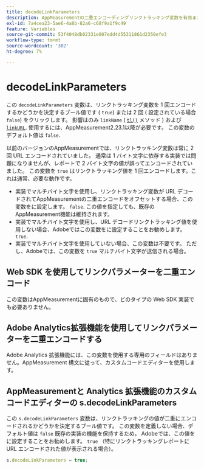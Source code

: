 ```yaml
---
title: decodeLinkParameters
description: AppMeasurementの二重エンコーディングリンクトラッキング変数を有効または無効にします。
exl-id: 7a4cea23-5ae6-4a8b-82a6-c68f9a1f9c49
feature: Variables
source-git-commit: 53f4048db02331e807edd4d55311861d2350efe3
workflow-type: tm+mt
source-wordcount: '302'
ht-degree: 7%

---
```


# decodeLinkParameters

この `decodeLinkParameters` 変数は、リンクトラッキング変数を 1 回エンコードするかどうかを決定するブール値です ( `true`) または 2 回 ( 設定されている場合 `false`) をクリックします。 影響はのみ `linkName` ( [`tl()`](../functions/tl-method.md) メソッド ) および [`linkURL`](linkurl.md). 使用するには、AppMeasurement2.23.1以降が必要です。 この変数のデフォルト値は `false`.

以前のバージョンのAppMeasurementでは、リンクトラッキング変数は常に 2 回 URL エンコードされていました。 通常は 1 バイト文字に依存する実装では問題になりませんが、レポートで 2 バイト文字の値が誤ってエンコードされていました。 この変数を `true` はリンクトラッキング値を 1 回エンコードします。これは通常、必要な動作です。

* 実装でマルチバイト文字を使用し、リンクトラッキング変数が URL デコードされてAppMeasurementの二重エンコードをオフセットする場合、この変数をに設定します。 `false`. この値を指定しても、既存のAppMeasurement機能は維持されます。
* 実装でマルチバイト文字を使用し、URL デコードリンクトラッキング値を使用しない場合、Adobeではこの変数をに設定することをお勧めします。 `true`.
* 実装でマルチバイト文字を使用していない場合、この変数は不要です。 ただし、Adobeでは、この変数を `true` マルチバイト文字が送信される場合。

## Web SDK を使用してリンクパラメーターを二重エンコード

この変数はAppMeasurementに固有のもので、どのタイプの Web SDK 実装でも必要ありません。

## Adobe Analytics拡張機能を使用してリンクパラメーターを二重エンコードする

Adobe Analytics 拡張機能には、この変数を使用する専用のフィールドはありません。AppMeasurement 構文に従って、カスタムコードエディターを使用します。

## AppMeasurementと Analytics 拡張機能のカスタムコードエディターの s.decodeLinkParameters

この `s.decodeLinkParameters` 変数は、リンクトラッキングの値が二重にエンコードされるかどうかを決定するブール値です。 この変数を定義しない場合、デフォルト値は `false` 既存の実装の機能を保持するため。 Adobeでは、この値をに設定することをお勧めします。 `true` （特にリンクトラッキングレポートに URL エンコードされた値が表示される場合）。

```js
s.decodeLinkParameters = true;
```
